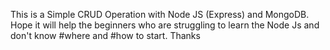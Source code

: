 This is a Simple CRUD Operation with Node JS (Express) and MongoDB. Hope it will help the beginners who are struggling to learn the Node Js and don't know #where and #how to start. Thanks
